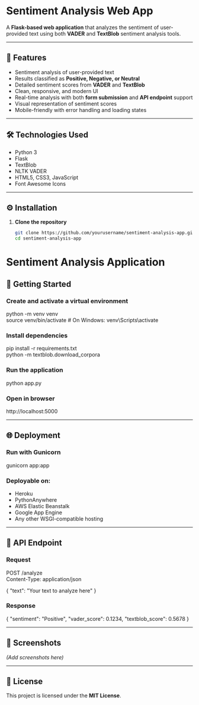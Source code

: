 # Sentiment Analysis Web App

A **Flask-based web application** that analyzes the sentiment of user-provided text using both **VADER** and **TextBlob** sentiment analysis tools.

---

## 🚀 Features
- Sentiment analysis of user-provided text  
- Results classified as **Positive, Negative, or Neutral**  
- Detailed sentiment scores from **VADER** and **TextBlob**  
- Clean, responsive, and modern UI  
- Real-time analysis with both **form submission** and **API endpoint** support  
- Visual representation of sentiment scores  
- Mobile-friendly with error handling and loading states  

---

## 🛠 Technologies Used
- Python 3  
- Flask  
- TextBlob  
- NLTK VADER  
- HTML5, CSS3, JavaScript  
- Font Awesome Icons  

---

## ⚙️ Installation

1. **Clone the repository**
   ```bash
   git clone https://github.com/yourusername/sentiment-analysis-app.git
   cd sentiment-analysis-app

# Sentiment Analysis Application

## 🚀 Getting Started

### Create and activate a virtual environment
python -m venv venv  
source venv/bin/activate  # On Windows: venv\Scripts\activate  

### Install dependencies
pip install -r requirements.txt  
python -m textblob.download_corpora  

### Run the application
python app.py  

### Open in browser
http://localhost:5000  

---

## 🌐 Deployment

### Run with Gunicorn
gunicorn app:app  

### Deployable on:
- Heroku  
- PythonAnywhere  
- AWS Elastic Beanstalk  
- Google App Engine  
- Any other WSGI-compatible hosting  

---

## 📡 API Endpoint

### Request
POST /analyze  
Content-Type: application/json  

{
    "text": "Your text to analyze here"
}

### Response
{
    "sentiment": "Positive",
    "vader_score": 0.1234,
    "textblob_score": 0.5678
}

---

## 📸 Screenshots
*(Add screenshots here)*

---

## 📜 License
This project is licensed under the **MIT License**.

